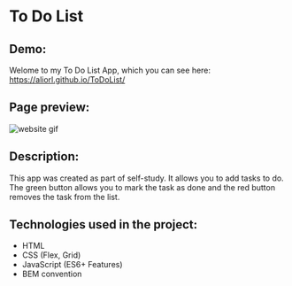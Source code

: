 # To Do List

## Demo:

Welome to my To Do List App, which you can see here: https://aliorl.github.io/ToDoList/

## Page preview:

![website gif](https://media.giphy.com/media/tYZGLiVC93hehNB4QO/giphy.gif)

## Description:
This app was created as part of self-study. It allows you to add tasks to do. The green button allows you to mark the task as done and the red button removes the task from the list.

## Technologies used in the project:
- HTML
- CSS (Flex, Grid)
- JavaScript (ES6+ Features)
- BEM convention